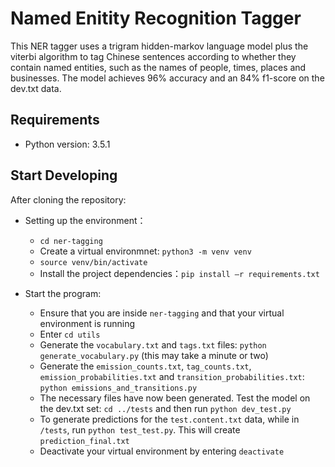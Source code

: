 # Named Enitity Recognition Tagger

This NER tagger uses a trigram hidden-markov language model plus the viterbi algorithm to tag Chinese sentences according to 
whether they contain named entities, such as the names of people, times, places and businesses. The model achieves 96% accuracy
and an 84% f1-score on the dev.txt data.

## Requirements

* Python version: 3.5.1

## Start Developing

After cloning the repository:

* Setting up the environment：
    - `cd ner-tagging`
    - Create a virtual environmnet: `python3 -m venv venv`
    - `source venv/bin/activate`
    - Install the project dependencies：`pip install –r requirements.txt`

* Start the program:
    - Ensure that you are inside `ner-tagging` and that your virtual environment is running
    - Enter `cd utils`
    - Generate the `vocabulary.txt` and `tags.txt` files: `python generate_vocabulary.py` (this may take a minute or two)
    - Generate the `emission_counts.txt`, `tag_counts.txt`, `emission_probabilities.txt` and `transition_probabilities.txt`:
    `python emissions_and_transitions.py`
    - The necessary files have now been generated. Test the model on the dev.txt set: `cd ../tests` and then run `python dev_test.py`
    - To generate predictions for the `test.content.txt` data, while in `/tests`, run `python test_test.py`. This will create `prediction_final.txt`
    - Deactivate your virtual environment by entering `deactivate`
